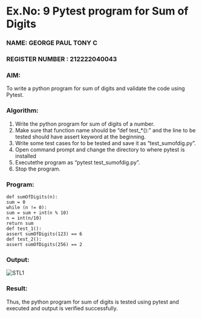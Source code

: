 # Ex.No: 9  Pytest program for Sum of Digits 

### NAME: GEORGE PAUL TONY C                                                                  
### REGISTER NUMBER :  212222040043
### AIM: 
To write a python program for sum of digits and validate the code using Pytest. 
### Algorithm:

1. Write the python program for sum of digits of a number. 
2. Make sure that function name should be “def test_*():” and the line to be tested 
should have assert keyword at the beginning. 
3. Write some test cases for to be tested and save it as “test_sumofdig.py”. 
4. Open command prompt and change the directory to where pytest is installed
5. Executethe program as “pytest test_sumofdig.py”. 
6. Stop the program.

### Program:

```
def sumOfDigits(n): 
sum = 0 
while (n != 0): 
sum = sum + int(n % 10) 
n = int(n/10) 
return sum 
def test_1(): 
assert sumOfDigits(123) == 6 
def test_2(): 
assert sumOfDigits(256) == 2
```

### Output:
![STL1](https://github.com/user-attachments/assets/3203292d-49c7-4fa9-9d6e-ca31d4d054d7)




### Result:
Thus, the python program for sum of digits is tested using pytest and executed and output is verified successfully.

